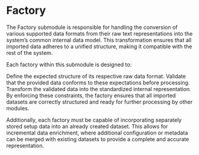 # Factory

The Factory submodule is responsible for handling the conversion of various supported data formats from their raw text representations into the system’s common internal data model. This transformation ensures that all imported data adheres to a unified structure, making it compatible with the rest of the system.

Each factory within this submodule is designed to:

Define the expected structure of its respective raw data format.
Validate that the provided data conforms to these expectations before processing.
Transform the validated data into the standardized internal representation.
By enforcing these constraints, the factory ensures that all imported datasets are correctly structured and ready for further processing by other modules.

Additionally, each factory must be capable of incorporating separately stored setup data into an already created dataset. This allows for incremental data enrichment, where additional configuration or metadata can be merged with existing datasets to provide a complete and accurate representation.